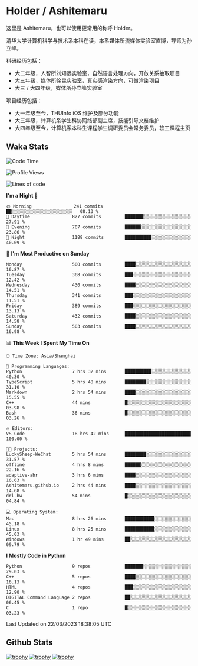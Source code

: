 # Holder / Ashitemaru

这里是 Ashitemaru，也可以使用更常用的称呼 Holder。

清华大学计算机科学与技术系本科在读，本系媒体所流媒体实验室直博，导师为孙立峰。

科研经历包括：

- 大二年级，人智所刘知远实验室，自然语言处理方向，开放关系抽取项目
- 大三年级，媒体所徐昆实验室，真实感渲染方向，可微渲染项目
- 大三 / 大四年级，媒体所孙立峰实验室

项目经历包括：

- 大一年级至今，THUInfo iOS 维护及部分功能
- 大三年级，计算机系学生科协网络部副主席，技能引导文档维护
- 大四年级至今，计算机系本科生课程学生调研委员会常务委员，软工课程主页

## Waka Stats

<!--START_SECTION:waka-->
![Code Time](http://img.shields.io/badge/Code%20Time-658%20hrs%2050%20mins-blue)

![Profile Views](http://img.shields.io/badge/Profile%20Views-1-blue)

![Lines of code](https://img.shields.io/badge/From%20Hello%20World%20I%27ve%20Written-1.3%20million%20lines%20of%20code-blue)

**I'm a Night 🦉** 

```text
🌞 Morning                241 commits         ██░░░░░░░░░░░░░░░░░░░░░░░   08.13 % 
🌆 Daytime                827 commits         ███████░░░░░░░░░░░░░░░░░░   27.91 % 
🌃 Evening                707 commits         ██████░░░░░░░░░░░░░░░░░░░   23.86 % 
🌙 Night                  1188 commits        ██████████░░░░░░░░░░░░░░░   40.09 % 
```
📅 **I'm Most Productive on Sunday** 

```text
Monday                   500 commits         ████░░░░░░░░░░░░░░░░░░░░░   16.87 % 
Tuesday                  368 commits         ███░░░░░░░░░░░░░░░░░░░░░░   12.42 % 
Wednesday                430 commits         ████░░░░░░░░░░░░░░░░░░░░░   14.51 % 
Thursday                 341 commits         ███░░░░░░░░░░░░░░░░░░░░░░   11.51 % 
Friday                   389 commits         ███░░░░░░░░░░░░░░░░░░░░░░   13.13 % 
Saturday                 432 commits         ████░░░░░░░░░░░░░░░░░░░░░   14.58 % 
Sunday                   503 commits         ████░░░░░░░░░░░░░░░░░░░░░   16.98 % 
```


📊 **This Week I Spent My Time On** 

```text
🕑︎ Time Zone: Asia/Shanghai

💬 Programming Languages: 
Python                   7 hrs 32 mins       ██████████░░░░░░░░░░░░░░░   40.30 % 
TypeScript               5 hrs 48 mins       ████████░░░░░░░░░░░░░░░░░   31.10 % 
Markdown                 2 hrs 54 mins       ████░░░░░░░░░░░░░░░░░░░░░   15.55 % 
C++                      44 mins             █░░░░░░░░░░░░░░░░░░░░░░░░   03.98 % 
Bash                     36 mins             █░░░░░░░░░░░░░░░░░░░░░░░░   03.26 % 

🔥 Editors: 
VS Code                  18 hrs 42 mins      █████████████████████████   100.00 % 

🐱‍💻 Projects: 
LuckySheep-WeChat        5 hrs 54 mins       ████████░░░░░░░░░░░░░░░░░   31.57 % 
offline                  4 hrs 8 mins        ██████░░░░░░░░░░░░░░░░░░░   22.16 % 
adaptive-abr             3 hrs 6 mins        ████░░░░░░░░░░░░░░░░░░░░░   16.63 % 
Ashitemaru.github.io     2 hrs 44 mins       ████░░░░░░░░░░░░░░░░░░░░░   14.68 % 
drl-hw                   54 mins             █░░░░░░░░░░░░░░░░░░░░░░░░   04.84 % 

💻 Operating System: 
Mac                      8 hrs 26 mins       ███████████░░░░░░░░░░░░░░   45.18 % 
Linux                    8 hrs 25 mins       ███████████░░░░░░░░░░░░░░   45.03 % 
Windows                  1 hr 49 mins        ██░░░░░░░░░░░░░░░░░░░░░░░   09.79 % 
```

**I Mostly Code in Python** 

```text
Python                   9 repos             ███████░░░░░░░░░░░░░░░░░░   29.03 % 
C++                      5 repos             ████░░░░░░░░░░░░░░░░░░░░░   16.13 % 
HTML                     4 repos             ███░░░░░░░░░░░░░░░░░░░░░░   12.90 % 
DIGITAL Command Language 2 repos             ██░░░░░░░░░░░░░░░░░░░░░░░   06.45 % 
C                        1 repo              █░░░░░░░░░░░░░░░░░░░░░░░░   03.23 % 
```




 Last Updated on 22/03/2023 18:38:05 UTC
<!--END_SECTION:waka-->

## Github Stats

[![trophy](https://github-profile-trophy.vercel.app/?username=Ashitemaru&column=7)](https://github.com/Ashitemaru)
[![trophy](https://github-readme-stats.vercel.app/api?username=Ashitemaru&show_icons=true&include_all_commits=true)](https://github.com/Ashitemaru)
[![trophy](https://github-readme-stats.vercel.app/api/top-langs/?username=Ashitemaru&layout=compact)](https://github.com/Ashitemaru)

<!--
**Ashitemaru/Ashitemaru** is a ✨ _special_ ✨ repository because its `README.md` (this file) appears on your GitHub profile.

Here are some ideas to get you started:

- 🔭 I’m currently working on ...
- 🌱 I’m currently learning ...
- 👯 I’m looking to collaborate on ...
- 🤔 I’m looking for help with ...
- 💬 Ask me about ...
- 📫 How to reach me: ...
- 😄 Pronouns: ...
- ⚡ Fun fact: ...
-->
